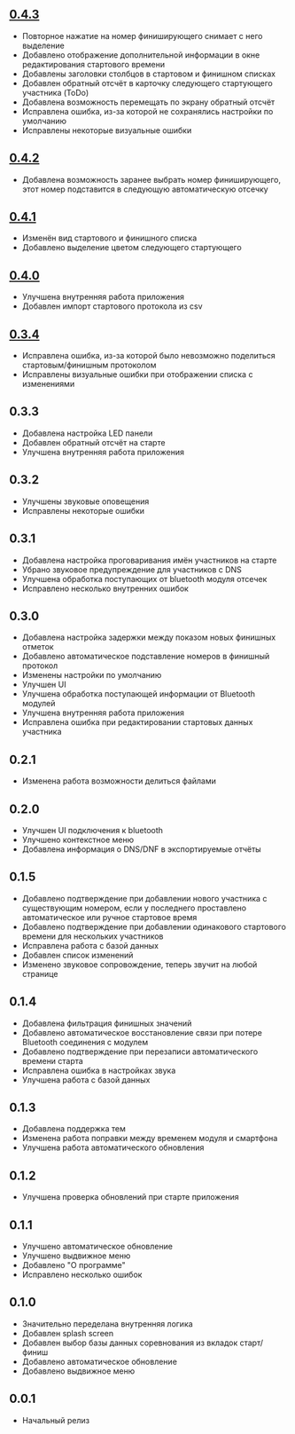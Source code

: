 ## [0.4.3](https://github.com/Syutkin/entime-mobile/releases/tag/0.4.3)
* Повторное нажатие на номер финиширующего снимает с него выделение
* Добавлено отображение дополнительной информации в окне редактирования стартового времени
* Добавлены заголовки столбцов в стартовом и финишном списках
* Добавлен обратный отсчёт в карточку следующего стартующего участника (ToDo)
* Добавлена возможность перемещать по экрану обратный отсчёт 
* Исправлена ошибка, из-за которой не сохранялись настройки по умолчанию
* Исправлены некоторые визуальные ошибки

## [0.4.2](https://github.com/Syutkin/entime-mobile/releases/tag/0.4.2)
* Добавлена возможность заранее выбрать номер финиширующего, этот номер подставится в следующую автоматическую отсечку 

## [0.4.1](https://github.com/Syutkin/entime-mobile/releases/tag/0.4.1)
* Изменён вид стартового и финишного списка
* Добавлено выделение цветом следующего стартующего

## [0.4.0](https://github.com/Syutkin/entime-mobile/releases/tag/0.4.0)
* Улучшена внутренняя работа приложения
* Добавлен импорт стартового протокола из csv

## [0.3.4](https://github.com/Syutkin/entime-mobile/releases/tag/0.3.4)
* Исправлена ошибка, из-за которой было невозможно поделиться стартовым/финишным протоколом
* Исправлены визуальные ошибки при отображении списка с изменениями

## 0.3.3
* Добавлена настройка LED панели
* Добавлен обратный отсчёт на старте
* Улучшена внутренняя работа приложения

## 0.3.2
* Улучшены звуковые оповещения
* Исправлены некоторые ошибки

## 0.3.1
* Добавлена настройка проговаривания имён участников на старте
* Убрано звуковое предупреждение для участников с DNS
* Улучшена обработка поступающих от bluetooth модуля отсечек
* Исправлено несколько внутренних ошибок

## 0.3.0
* Добавлена настройка задержки между показом новых финишных отметок
* Добавлено автоматическое подставление номеров в финишный протокол
* Изменены настройки по умолчанию
* Улучшен UI
* Улучшена обработка поступающей информации от Bluetooth модулей
* Улучшена внутренняя работа приложения
* Исправлена ошибка при редактировании стартовых данных участника

## 0.2.1
* Изменена работа возможности делиться файлами

## 0.2.0
* Улучшен UI подключения к bluetooth
* Улучшено контекстное меню
* Добавлена информация о DNS/DNF в экспортируемые отчёты

## 0.1.5
* Добавлено подтверждение при добавлении нового участника с существующим номером, если у последнего проставлено автоматическое или ручное стартовое время
* Добавлено подтверждение при добавлении одинакового стартового времени для нескольких участников
* Исправлена работа с базой данных
* Добавлен список изменений
* Изменено звуковое сопровождение, теперь звучит на любой странице

## 0.1.4
* Добавлена фильтрация финишных значений
* Добавлено автоматическое восстановление связи при потере Bluetooth соединения с модулем
* Добавлено подтверждение при перезаписи автоматического времени старта
* Исправлена ошибка в настройках звука
* Улучшена работа с базой данных

## 0.1.3
* Добавлена поддержка тем
* Изменена работа поправки между временем модуля и смартфона
* Улучшена работа автоматического обновления

## 0.1.2
* Улучшена проверка обновлений при старте приложения

## 0.1.1
* Улучшено автоматическое обновление
* Улучшено выдвижное меню
* Добавлено "О программе"
* Исправлено несколько ошибок

## 0.1.0
* Значительно переделана внутренняя логика
* Добавлен splash screen
* Добавлен выбор базы данных соревнования из вкладок старт/финиш
* Добавлено автоматическое обновление
* Добавлено выдвижное меню

## 0.0.1
* Начальный релиз